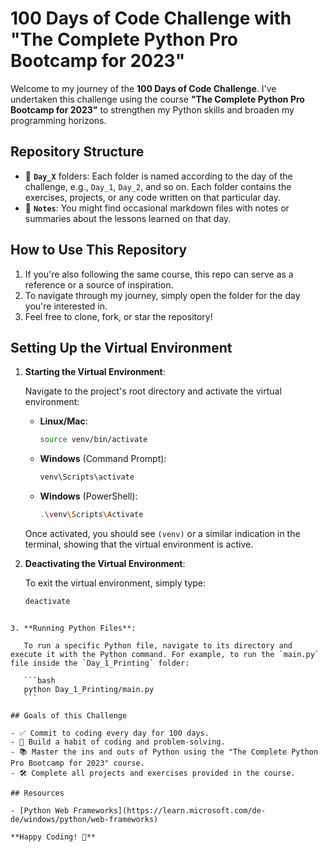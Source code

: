 # 100 Days of Code Challenge with "The Complete Python Pro Bootcamp for 2023"

Welcome to my journey of the **100 Days of Code Challenge**. I've undertaken this challenge using the course **"The Complete Python Pro Bootcamp for 2023"** to strengthen my Python skills and broaden my programming horizons.

## Repository Structure

- 📅 **`Day_X`** folders: Each folder is named according to the day of the challenge, e.g., `Day_1`, `Day_2`, and so on. Each folder contains the exercises, projects, or any code written on that particular day.
- 📝 **`Notes`**: You might find occasional markdown files with notes or summaries about the lessons learned on that day.

## How to Use This Repository

1. If you're also following the same course, this repo can serve as a reference or a source of inspiration.
2. To navigate through my journey, simply open the folder for the day you're interested in.
3. Feel free to clone, fork, or star the repository!

## Setting Up the Virtual Environment

1. **Starting the Virtual Environment**:

   Navigate to the project's root directory and activate the virtual environment:

   - **Linux/Mac**:

     ```bash
     source venv/bin/activate
     ```

   - **Windows** (Command Prompt):

     ```bash
     venv\Scripts\activate
     ```

   - **Windows** (PowerShell):
     ```bash
     .\venv\Scripts\Activate
     ```

   Once activated, you should see `(venv)` or a similar indication in the terminal, showing that the virtual environment is active.

2. **Deactivating the Virtual Environment**:

   To exit the virtual environment, simply type:

   ```bash
   deactivate
   ```

````

3. **Running Python Files**:

   To run a specific Python file, navigate to its directory and execute it with the Python command. For example, to run the `main.py` file inside the `Day_1_Printing` folder:

   ```bash
   python Day_1_Printing/main.py
   ```

## Goals of this Challenge

- ✅ Commit to coding every day for 100 days.
- 🔄 Build a habit of coding and problem-solving.
- 📚 Master the ins and outs of Python using the "The Complete Python Pro Bootcamp for 2023" course.
- 🛠️ Complete all projects and exercises provided in the course.

## Resources

- [Python Web Frameworks](https://learn.microsoft.com/de-de/windows/python/web-frameworks)

**Happy Coding! 🚀**
````
